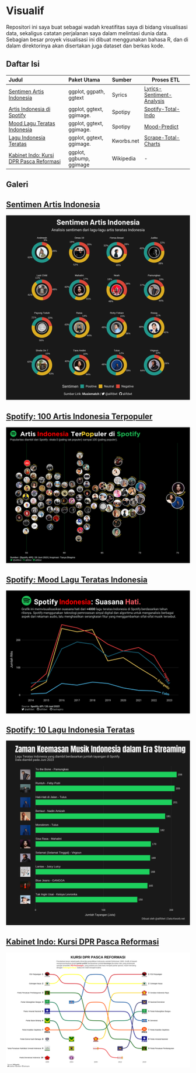 # Visualif

Repositori ini saya buat sebagai wadah kreatifitas saya di bidang visualisasi data, sekaligus catatan perjalanan saya dalam melintasi dunia data. Sebagian besar proyek visualisasi ini dibuat menggunakan bahasa R, dan di dalam direktorinya akan disertakan juga dataset dan berkas kode.

## Daftar Isi

| Judul                                                                    | Paket Utama              | Sumber     | Proses ETL                                                                                                       |
|:------------------------------|:----------------------|:----------|---------|
| [Sentimen Artis Indonesia](./Sentimen-Artis-Indo/sentimen-artis-indo.R)  | ggplot, ggpath, ggtext   | Syrics     | [Lyrics-Sentiment-Analysis](https://github.com/alifdwt/Spotify-Total-Indo/blob/main/03b_Lyrics_Mood_Total.ipynb) |
| [Artis Indonesia di Spotify](./Spotify-Top-Artis-Indo)                   | ggplot, ggtext, ggimage. | Spotipy    | [Spotify-Total-Indo](https://github.com/alifdwt/Spotify-Total-Indo)                                              |
| [Mood Lagu Teratas Indonesia](./Spotify-Indo-Mood)                       | ggplot, ggtext, ggimage. | Spotipy    | [Mood-Predict](https://github.com/alifdwt/Spotify-Total-Indo/blob/main/02_Mood_Predict.ipynb)                    |
| [Lagu Indonesia Teratas](./Spotify-Top-Tracks-Indo)                      | ggplot, ggtext, ggimage. | Kworbs.net | [Scrape-Total-Charts](https://github.com/alifdwt/Spotify-Total-Indo/blob/main/01b_scrape_total_charts.ipynb)     |
| [Kabinet Indo: Kursi DPR Pasca Reformasi](./Kabinet-Indo/Kabinet-Indo.R) | ggplot, ggbump, ggimage  | Wikipedia  | \-                                                                                                               |

## Galeri

## [Sentimen Artis Indonesia](./Sentimen-Artis-Indo/sentimen-artis-indo.R)

![plot](./Sentimen-Artis-Indo/sentimen-artis-indo.png)

## [Spotify: 100 Artis Indonesia Terpopuler](./Spotify-Top-Artis-Indo)

![plot](./Spotify-Top-Artis-Indo/images/plots/indos-popular-artists.png)

## [Spotify: Mood Lagu Teratas Indonesia](./Spotify-Indo-Mood/spotify-indo-mood.R)

![plot](./Spotify-Indo-Mood/spotify-indo-mood.png)

## [Spotify: 10 Lagu Indonesia Teratas](./Spotify-Top-Tracks-Indo/spotify-top-tracks-indo.R)

![plot](./Spotify-Top-Tracks-Indo/spotify-top-tracks.png)

## [Kabinet Indo: Kursi DPR Pasca Reformasi](./Kabinet-Indo/Kabinet-Indo.R)

![plot](./Kabinet-Indo/Kabinet-Indo.png)
